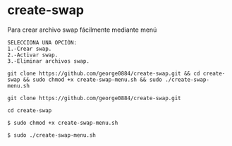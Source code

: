 # create-swap
Para crear archivo swap fácilmente mediante menú

 ```* SCRIPT PARA CREAR ARCHIVO SWAP * 
 SELECCIONA UNA OPCIÓN:
 1.-Crear swap.
 2.-Activar swap.
 3.-Eliminar archivos swap.
 ```
 ```
 git clone https://github.com/george0884/create-swap.git && cd create-swap && sudo chmod +x create-swap-menu.sh && sudo ./create-swap-menu.sh
 ```
``` 
git clone https://github.com/george0884/create-swap.git

cd create-swap

$ sudo chmod +x create-swap-menu.sh

$ sudo ./create-swap-menu.sh
```
